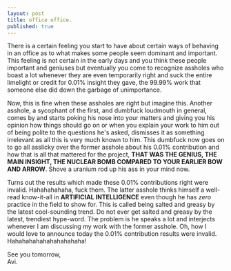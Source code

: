 ```yaml
---
layout: post
title: office office.
published: true
---
```

There is a certain feeling you start to have about certain ways of behaving in an office as to what makes some people seem dominant and important. This feeling is not certain in the early days and you think these people important and geniuses but eventually you come to recognize assholes who boast a lot whenever they are even temporarily right and suck the entire limelight or credit for 0.01% insight they gave, the 99.99% work that someone else did down the garbage of unimportance.

Now, this is fine when these assholes are right but imagine this. Another asshole, a sycophant of the first, and dumbfuck loudmouth in general, comes by and starts poking his nose into your matters and giving you his opinion how things should go on or when you explain your work to him out of being polite to the questions he's asked, dismisses it as something irrelevant as all this is very much known to him. This dumbfuck now goes on to go all asslicky over the former asshole about his 0.01% contribution and how that is all that mattered for the project, **THAT WAS THE GENIUS, THE MAIN INSIGHT, THE NUCLEAR BOMB COMPARED TO YOUR EARLIER BOW AND ARROW**. Shove a uranium rod up his ass in your mind now.

Turns out the results which made these 0.01% contributions right were invalid. Hahahahahaha, fuck them. The latter asshole thinks himself a well-read know-it-all in **ARTIFICIAL INTELLIGENCE** even though he has _zero_ practice in the field to show for. This is called being salted and greasy by the latest cool-sounding trend. Do not ever get salted and greasy by the latest, trendiest hype-word. The problem is he speaks a lot and interjects whenever I am discussing my work with the former asshole. Oh, how I would love to announce today the 0.01% contribution results were invalid. Hahahahahahahahahahaha!

See you tomorrow,  
Avi.
